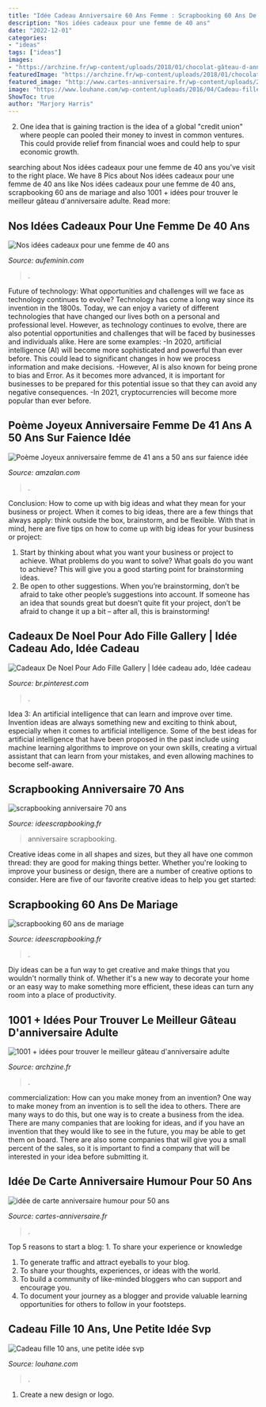 ```yaml
---
title: "Idée Cadeau Anniversaire 60 Ans Femme : Scrapbooking 60 Ans De Mariage"
description: "Nos idées cadeaux pour une femme de 40 ans"
date: "2022-12-01"
categories:
- "ideas"
tags: ["ideas"]
images:
- "https://archzine.fr/wp-content/uploads/2018/01/chocolat-gâteau-d-anniversaire-adulte-idée-quel-gâteau-choisir-chaussures-femme-60-ans.jpg"
featuredImage: "https://archzine.fr/wp-content/uploads/2018/01/chocolat-gâteau-d-anniversaire-adulte-idée-quel-gâteau-choisir-chaussures-femme-60-ans.jpg"
featured_image: "http://www.cartes-anniversaire.fr/wp-content/uploads/2017/10/idee-de-carte-anniversaire-humour-pour-50-ans.jpg"
image: "https://www.louhane.com/wp-content/uploads/2016/04/Cadeau-fille-10-ans-1.jpg"
ShowToc: true
author: "Marjory Harris"
---
```



2. One idea that is gaining traction is the idea of a global "credit union" where people can pooled their money to invest in common ventures. This could provide relief from financial woes and could help to spur economic growth.

	

		
searching about Nos idées cadeaux pour une femme de 40 ans you've visit to the right place. We have 8 Pics about Nos idées cadeaux pour une femme de 40 ans like Nos idées cadeaux pour une femme de 40 ans, scrapbooking 60 ans de mariage and also 1001 + idées pour trouver le meilleur gâteau d&#039;anniversaire adulte. Read more:
		
    
## Nos Idées Cadeaux Pour Une Femme De 40 Ans

<img loading=lazy src="https://assets.afcdn.com/story/20170512/1084460_w2832h1590c1cx516cy401.jpg" onerror="this.onerror=null;this.src='https://tse1.mm.bing.net/th?id=OIP._5dGnx_u07yoTwoM0ANqCAHaEK&amp;pid=15.1';" alt="Nos idées cadeaux pour une femme de 40 ans">

_Source: aufeminin.com_

>. 

	

Future of technology: What opportunities and challenges will we face as technology continues to evolve?
Technology has come a long way since its invention in the 1800s. Today, we can enjoy a variety of different technologies that have changed our lives both on a personal and professional level. However, as technology continues to evolve, there are also potential opportunities and challenges that will be faced by businesses and individuals alike. Here are some examples: 
-In 2020, artificial intelligence (AI) will become more sophisticated and powerful than ever before. This could lead to significant changes in how we process information and make decisions. 
-However, AI is also known for being prone to bias and Error. As it becomes more advanced, it is important for businesses to be prepared for this potential issue so that they can avoid any negative consequences. 
-In 2021, cryptocurrencies will become more popular than ever before.

    
## Poème Joyeux Anniversaire Femme De 41 Ans A 50 Ans Sur Faience Idée

<img loading=lazy src="https://www.amzalan.com/39628-thickbox_default/poeme-joyeux-anniversaire-femme-de-41-ans-a-50-ans-sur-faience-idee-cadeau-fete-neuf-emballe.jpg" onerror="this.onerror=null;this.src='https://tse1.mm.bing.net/th?id=OIP.nzsH67fZi9w8EgZ9PNnHTQHaHa&amp;pid=15.1';" alt="Poème Joyeux anniversaire femme de 41 ans a 50 ans sur faience idée">

_Source: amzalan.com_

>. 

	

Conclusion: How to come up with big ideas and what they mean for your business or project.
When it comes to big ideas, there are a few things that always apply: think outside the box, brainstorm, and be flexible. With that in mind, here are five tips on how to come up with big ideas for your business or project: 
1. Start by thinking about what you want your business or project to achieve. What problems do you want to solve? What goals do you want to achieve? This will give you a good starting point for brainstorming ideas. 
2. Be open to other suggestions. When you’re brainstorming, don’t be afraid to take other people’s suggestions into account. If someone has an idea that sounds great but doesn’t quite fit your project, don’t be afraid to change it up a bit – after all, this is brainstorming! 

    
## Cadeaux De Noel Pour Ado Fille Gallery | Idée Cadeau Ado, Idée Cadeau

<img loading=lazy src="https://i.pinimg.com/736x/d2/ac/73/d2ac73493eadfcc13a5cba2742e68d4a.jpg" onerror="this.onerror=null;this.src='https://tse1.mm.bing.net/th?id=OIP.4v8fX3DMQUedx-EU3tB_IQHaG1&amp;pid=15.1';" alt="Cadeaux De Noel Pour Ado Fille Gallery | Idée cadeau ado, Idée cadeau">

_Source: br.pinterest.com_

>. 

	

Idea 3: An artificial intelligence that can learn and improve over time.
Invention ideas are always something new and exciting to think about, especially when it comes to artificial intelligence. Some of the best ideas for artificial intelligence that have been proposed in the past include using machine learning algorithms to improve on your own skills, creating a virtual assistant that can learn from your mistakes, and even allowing machines to become self-aware.

    
## Scrapbooking Anniversaire 70 Ans

<img loading=lazy src="http://www.ideescrapbooking.fr/images/scrapbooking-anniversaire-70-ans_8.jpg" onerror="this.onerror=null;this.src='https://tse3.mm.bing.net/th?id=OIP.bsuEuXifQCHAp88wucn52AAAAA&amp;pid=15.1';" alt="scrapbooking anniversaire 70 ans">

_Source: ideescrapbooking.fr_

>anniversaire scrapbooking. 

	

Creative ideas come in all shapes and sizes, but they all have one common thread: they are good for making things better. Whether you're looking to improve your business or design, there are a number of creative options to consider. Here are five of our favorite creative ideas to help you get started: 

    
## Scrapbooking 60 Ans De Mariage

<img loading=lazy src="http://www.ideescrapbooking.fr/images/scrapbooking-60-ans-de-mariage_3.jpg" onerror="this.onerror=null;this.src='https://tse4.mm.bing.net/th?id=OIP.LxSGDyOMEOcLCatS6g7LiQHaE8&amp;pid=15.1';" alt="scrapbooking 60 ans de mariage">

_Source: ideescrapbooking.fr_

>. 

	

Diy ideas can be a fun way to get creative and make things that you wouldn't normally think of. Whether it's a new way to decorate your home or an easy way to make something more efficient, these ideas can turn any room into a place of productivity.

    
## 1001 + Idées Pour Trouver Le Meilleur Gâteau D&#039;anniversaire Adulte

<img loading=lazy src="https://archzine.fr/wp-content/uploads/2018/01/chocolat-gâteau-d-anniversaire-adulte-idée-quel-gâteau-choisir-chaussures-femme-60-ans.jpg" onerror="this.onerror=null;this.src='https://tse2.mm.bing.net/th?id=OIP.TAVzMPgwf8_NbzHzJLTEmAHaIF&amp;pid=15.1';" alt="1001 + idées pour trouver le meilleur gâteau d&#039;anniversaire adulte">

_Source: archzine.fr_

>. 

	

commercialization: How can you make money from an invention?
One way to make money from an invention is to sell the idea to others. There are many ways to do this, but one way is to create a business from the idea. There are many companies that are looking for ideas, and if you have an invention that they would like to see in the future, you may be able to get them on board. There are also some companies that will give you a small percent of the sales, so it is important to find a company that will be interested in your idea before submitting it.

    
## Idée De Carte Anniversaire Humour Pour 50 Ans

<img loading=lazy src="http://www.cartes-anniversaire.fr/wp-content/uploads/2017/10/idee-de-carte-anniversaire-humour-pour-50-ans.jpg" onerror="this.onerror=null;this.src='https://tse2.mm.bing.net/th?id=OIP.4SzsGMdWMqkLMcIP15x9ywAAAA&amp;pid=15.1';" alt="idée de carte anniversaire humour pour 50 ans">

_Source: cartes-anniversaire.fr_

>. 

	

Top 5 reasons to start a blog: 1. To share your experience or knowledge
1. To generate traffic and attract eyeballs to your blog. 
2. To share your thoughts, experiences, or ideas with the world. 
3. To build a community of like-minded bloggers who can support and encourage you. 
4. To document your journey as a blogger and provide valuable learning opportunities for others to follow in your footsteps. 

    
## Cadeau Fille 10 Ans, Une Petite Idée Svp

<img loading=lazy src="https://www.louhane.com/wp-content/uploads/2016/04/Cadeau-fille-10-ans-1.jpg" onerror="this.onerror=null;this.src='https://tse2.mm.bing.net/th?id=OIP.rHVR8jrtTKwT3aeqnUEDuQHaHa&amp;pid=15.1';" alt="Cadeau fille 10 ans, une petite idée svp">

_Source: louhane.com_

>. 

	

1. Create a new design or logo.

